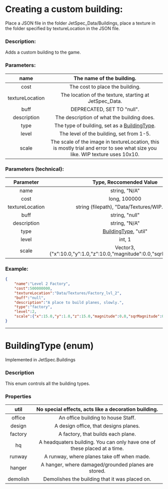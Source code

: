 # Creating a custom building:

Place a JSON file in the folder JetSpec_Data/Buildings, place a texture in the folder specified by textureLocation in the JSON file.

### Description:

Adds a custom building to the game.



### Parameters:

| name            | The name of the building.                                                                                                    |
|:---------------:|:----------------------------------------------------------------------------------------------------------------------------:|
| cost            | The cost to place the building.                                                                                              |
| textureLocation | The location of the texture, starting at JetSpec\_Data.                                                                      |
| buff            | DEPRECATED, SET TO "null".                                                                                                   |
| description     | The description of what the building does.                                                                                   |
| type            | The type of building, set as a [BuildingType](#buildingtype-enum).                                                           |
| level           | The level of the building, set from 1-5.                                                                                     |
| scale           | The scale of the image in textureLocation, this is mostly trial and error to see what size you like. WIP texture uses 10x10. |

### Parameters (technical):

| **Parameter**   | **Type, Reccomended Value**                                             |
|:---------------:|:-----------------------------------------------------------------------:|
| name            | string, "N/A"                                                           |
| cost            | long, 100000                                                            |
| textureLocation | string (filepath), "Data/Textures/WIP.png"                              |
| buff            | string, "null"                                                          |
| description     | string, "N/A"                                                           |
| type            | [BuildingType](#buildingtype-enum), "util"                              |
| level           | int, 1                                                                  |
| scale           | Vector3, {"x":10.0,"y":1.0,"z":10.0,"magnitude":0.0,"sqrMagnitude":0.0} |

### Example:

```json
{
    "name":"Level 2 Factory", 
    "cost":500000000, 
    "textureLocation":"Data/Textures/Factory_lvl_2", 
    "buff":"null", 
    "description":"A place to build planes, slowly.", 
    "type":"factory", 
    "level":2, 
    "scale":{"x":15.0,"y":1.0,"z":15.0,"magnitude":0.0,"sqrMagnitude":0.0}
}
```



------

# BuildingType (enum)

Implemented in JetSpec.Buildings



### Description

This enum controls all the building types.

### Properties

| util     | No special effects, acts like a decoration building.                     |
|:--------:|:------------------------------------------------------------------------:|
| office   | An office building to house Staff.                                       |
| design   | A design office, that designs planes.                                    |
| factory  | A factory, that builds each plane.                                       |
| hq       | A headquaters building. You can only have one of these placed at a time. |
| runway   | A runway, where planes take off when made.                               |
| hanger   | A hanger, where damaged/grounded planes are stored.                      |
| demolish | Demolishes the building that it was placed on.                           |


